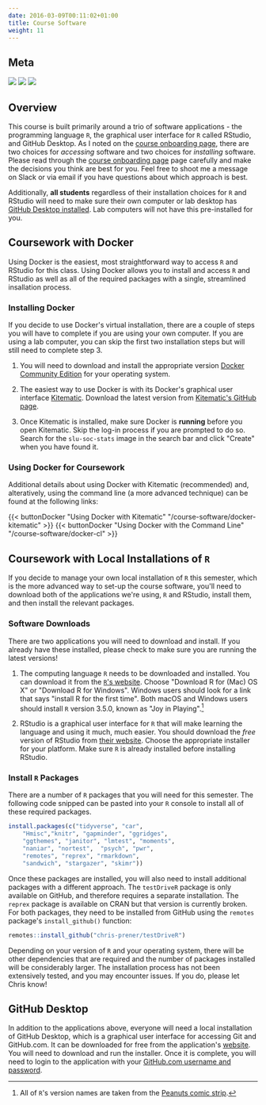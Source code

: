 ```yaml
---
date: 2016-03-09T00:11:02+01:00
title: Course Software
weight: 11
---
```


## Meta 

![](https://img.shields.io/badge/semester-fall%202018-orange.svg) ![](https://img.shields.io/badge/release-draft-red.svg) 
![](https://img.shields.io/badge/last%20update-2018--07--26-brightgreen.svg)

## Overview

This course is built primarily around a trio of software applications - the programming language `R`, the graphical user interface for `R` called RStudio, and GitHub Desktop. As I noted on the [course onboarding page](/getting-started/#course-software), there are two choices for *accessing* software and two choices for *installing* software. Please read through the [course onboarding page](/getting-started/#course-software) page carefully and make the decisions you think are best for you. Feel free to shoot me a message on Slack or via email if you have questions about which approach is best.

Additionally, **all students** regardless of their installation choices for `R` and RStudio will need to make sure their own computer or lab desktop has [GitHub Desktop installed](/course-software/#github-desktop). Lab computers will not have this pre-installed for you.

## Coursework with Docker
Using Docker is the easiest, most straightforward way to access `R` and RStudio for this class. Using Docker allows you to install and access `R` and RStudio as well as all of the required packages with a single, streamlined insallation process.

### Installing Docker
If you decide to use Docker's virtual installation, there are a couple of steps you will have to complete if you are using your own computer. If you are using a lab computer, you can skip the first two installation steps but will still need to complete step 3.

1. You will need to download and install the appropriate version [Docker Community Edition](https://store.docker.com/search?type=edition&offering=community) for your operating system.

2. The easiest way to use Docker is with its Docker's graphical user interface [Kitematic](https://github.com/docker/kitematic/). Download the latest version from [Kitematic's GitHub page](https://github.com/docker/kitematic/releases/latest).

3. Once Kitematic is installed, make sure Docker is **running** before you open Kitematic. Skip the log-in process if you are prompted to do so. Search for the `slu-soc-stats` image in the search bar and click "Create" when you have found it. 

### Using Docker for Coursework
Additional details about using Docker with Kitematic (recommended) and, alteratively, using the command line (a more advanced technique) can be found at the following links:

<p> </p>
{{< buttonDocker "Using Docker with Kitematic" "/course-software/docker-kitematic" >}} {{< buttonDocker "Using Docker with the Command Line" "/course-software/docker-cl" >}}

## Coursework with Local Installations of `R`
If you decide to manage your own local installation of `R` this semester, which is the more advanced way to set-up the course software, you'll need to download both of the applications we're using, `R` and RStudio, install them, and then install the relevant packages.

### Software Downloads
There are two applications you will need to download and install. If you already have these installed, please check to make sure you are running the latest versions!

1. The computing language `R` needs to be downloaded and installed. You can download it from the [`R`'s website](https://cloud.r-project.org). Choose "Download R for (Mac) OS X" or "Download R for Windows". Windows users should look for a link that says "install R for the first time". Both macOS and Windows users should install `R` version 3.5.0, known as "Joy in Playing".[^1]

2. RStudio is a graphical user interface for `R` that will make learning the language and using it much, much easier. You should download the *free* version of RStudio from [their website](https://www.rstudio.com/products/rstudio/download/#download). Choose the appropriate installer for your platform. Make sure `R` is already installed before installing RStudio.

### Install `R` Packages
There are a number of `R` packages that you will need for this semester. The following code snipped can be pasted into your `R` console to install all of these required packages.

```r
install.packages(c("tidyverse", "car", 
    "Hmisc","knitr", "gapminder", "ggridges", 
    "ggthemes", "janitor", "lmtest", "moments", 
    "naniar", "nortest",  "psych", "pwr", 
    "remotes", "reprex", "rmarkdown",
    "sandwich", "stargazer", "skimr"))
```

Once these packages are installed, you will also need to install additional packages with a different approach. The `testDriveR` package is only available on GitHub, and therefore requires a separate installation. The `reprex` package is available on CRAN but that version is currently broken. For both packages, they need to be installed from GitHub using the `remotes` package's `install_github()` function:

```r
remotes::install_github("chris-prener/testDriveR")
```

Depending on your version of `R` and your operating system, there will be other dependencies that are required and the number of packages installed will be considerably larger. The installation process has not been extensively tested, and you may encounter issues. If you do, please let Chris know!

## GitHub Desktop
In addition to the applications above, everyone will need a local installation of GitHub Desktop, which is a graphical user interface for accessing Git and GitHub.com. It can be downloaded for free from the application's [website](https://desktop.github.com). You will need to download and run the installer. Once it is complete, you will need to login to the application with your [GitHub.com username and password](/getting-started/#account-signups).

[^1]: All of `R`'s version names are taken from the [Peanuts comic strip](http://livefreeordichotomize.com/2017/09/28/r-release-names/).
